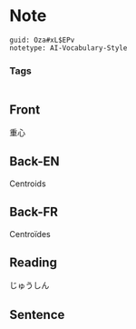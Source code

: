 # Note
```
guid: Oza#xL$EPv
notetype: AI-Vocabulary-Style
```

### Tags
```
```

## Front
重心

## Back-EN
Centroids

## Back-FR
Centroïdes

## Reading
じゅうしん

## Sentence

